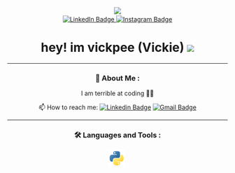 <div id="header" align="center">
  <img src="https://media.giphy.com/media/Dh5q0sShxgp13DwrvG/giphy.gif" width="400"/>
<div id="badges" align="center">
  <a href="https://www.linkedin.com/in/vickie-chen0728/">
    <img src="https://img.shields.io/badge/LinkedIn-blue?logo=linkedin&logoColor=white&style=for-the-badge" alt="LinkedIn Badge"/>
  </a>
  <a href="https://www.instagram.com/vickpeee/">
    <img src="https://img.shields.io/badge/Instagram-purple?logo=instagram&logoColor=white&style=for-the-badge" alt="Instagram Badge"/>
  </a>
</div>
<h1 align="center">
  hey! im vickpee (Vickie)
  <img src="https://media.giphy.com/media/hvRJCLFzcasrR4ia7z/giphy.gif" width="30px"/>
</h1>

---

### 🐶 About Me :
I am terrible at coding 🤟😎

📫 How to reach me: [![Linkedin Badge](https://img.shields.io/badge/-Vickie-blue?style=for-the-badge&logo=Linkedin&logoColor=white)](https://www.linkedin.com/in/vickie-chen0728/) [![Gmail Badge](https://img.shields.io/badge/-Vickie-darkred?style=for-the-badge&logo=Gmail&logoColor=white)](https://mail.google.com/mail/?view=cm&fs=1&to=mochalattechen@gmail.com)

---

### 🛠️ Languages and Tools :
<div>
  <img src="https://github.com/devicons/devicon/blob/master/icons/python/python-original.svg" title="Python" alt="Python" width="40" height="40"/>&nbsp;
</div>
